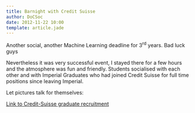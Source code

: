 ```yaml
---
title: Barnight with Credit Suisse
author: DoCSoc
date: 2012-11-22 10:00
template: article.jade
---
```


Another social, another Machine Learning deadline for 3<sup>rd</sup> years. Bad luck guys

Nevertheless it was very successful event, I stayed there for a few hours and the atmosphere was fun and friendly. Students socialised with each other and with Imperial Graduates who had joined Credit Suisse for full time positions since leaving Imperial.

Let pictures talk for themselves:

<!-- TODO: GALLERY! -->

[Link to Credit-Suisse graduate recruitment](https://www.credit-suisse.com/careers/campus_recruiting/en/emea/index.jsp)
